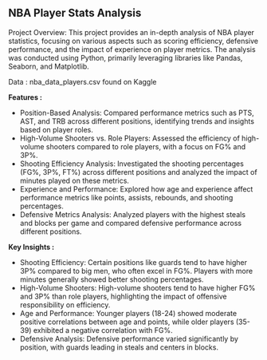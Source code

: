 ## NBA Player Stats Analysis

Project Overview: This project provides an in-depth analysis of NBA player statistics, focusing on various aspects such as scoring efficiency, defensive performance, and the impact of experience on player metrics. The analysis was conducted using Python, primarily leveraging libraries like Pandas, Seaborn, and Matplotlib.

Data : nba_data_players.csv found on Kaggle

**Features :**  

- Position-Based Analysis: Compared performance metrics such as PTS, AST, and TRB across different positions, identifying trends and insights based on player roles.
- High-Volume Shooters vs. Role Players: Assessed the efficiency of high-volume shooters compared to role players, with a focus on FG% and 3P%.
- Shooting Efficiency Analysis: Investigated the shooting percentages (FG%, 3P%, FT%) across different positions and analyzed the impact of minutes played on these metrics.
- Experience and Performance: Explored how age and experience affect performance metrics like points, assists, rebounds, and shooting percentages.
- Defensive Metrics Analysis: Analyzed players with the highest steals and blocks per game and compared defensive performance across different positions.

**Key Insights :**

- Shooting Efficiency: Certain positions like guards tend to have higher 3P% compared to big men, who often excel in FG%. Players with more minutes generally showed better     shooting percentages.
- High-Volume Shooters: High-volume shooters tend to have higher FG% and 3P% than role players, highlighting the impact of offensive responsibility on efficiency.
- Age and Performance: Younger players (18-24) showed moderate positive correlations between age and points, while older players (35-39) exhibited a negative correlation       with FG%.
- Defensive Analysis: Defensive performance varied significantly by position, with guards leading in steals and centers in blocks.
